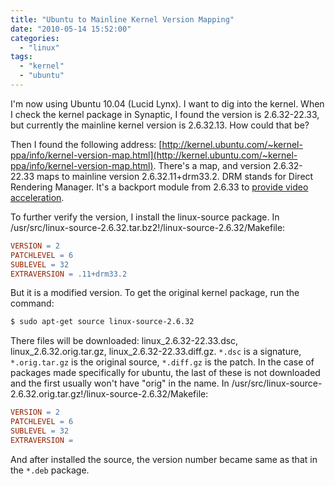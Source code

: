 ```yaml
---
title: "Ubuntu to Mainline Kernel Version Mapping"
date: "2010-05-14 15:52:00"
categories: 
  - "linux"
tags: 
  - "kernel"
  - "ubuntu"
---
```


I'm now using Ubuntu 10.04 (Lucid Lynx). I want to dig into the kernel. When I check the kernel package in Synaptic, I found the version is 2.6.32-22.33, but currently the mainline kernel version is 2.6.32.13. How could that be?

Then I found the following address: [http://kernel.ubuntu.com/~kernel-ppa/info/kernel-version-map.html](http://kernel.ubuntu.com/~kernel-ppa/info/kernel-version-map.html). There's a map, and version 2.6.32-22.33 maps to mainline version 2.6.32.11+drm33.2. DRM stands for Direct Rendering Manager. It's a backport module from 2.6.33 to [provide video acceleration](http://en.wikipedia.org/wiki/Direct_Rendering_Manager).

To further verify the version, I install the linux-source package. In /usr/src/linux-source-2.6.32.tar.bz2!/linux-source-2.6.32/Makefile:

```makefile
VERSION = 2
PATCHLEVEL = 6
SUBLEVEL = 32
EXTRAVERSION = .11+drm33.2
```

But it is a modified version. To get the original kernel package, run the command:

```bash
$ sudo apt-get source linux-source-2.6.32
```

There files will be downloaded: linux_2.6.32-22.33.dsc, linux_2.6.32.orig.tar.gz, linux_2.6.32-22.33.diff.gz. `*.dsc` is a signature, `*.orig.tar.gz` is the original source, `*.diff.gz` is the patch. In the case of packages made specifically for ubuntu, the last of these is not downloaded and the first usually won't have "orig" in the name. In /usr/src/linux-source-2.6.32.orig.tar.gz!/linux-source-2.6.32/Makefile:

```makefile
VERSION = 2
PATCHLEVEL = 6
SUBLEVEL = 32
EXTRAVERSION =
```

And after installed the source, the version number became same as that in the `*.deb` package.
